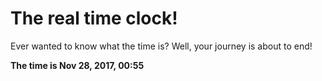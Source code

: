 # The real time clock!

Ever wanted to know what the time is? Well, your journey is about to end!

**The time is Nov 28, 2017, 00:55**